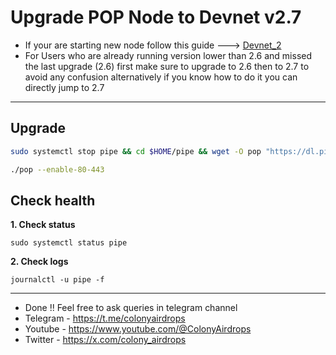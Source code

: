 # Upgrade POP Node to Devnet v2.7

- If your are starting new node follow this guide ---> [Devnet_2](https://github.com/colonyairdrops/pipe_popCDN/blob/main/Devnet_2.md)
- For Users who are already running version lower than 2.6 and missed the last upgrade (2.6) first make sure to upgrade to 2.6 then to 2.7 to avoid any confusion alternatively if you know how to do it you can directly jump to 2.7
---

## Upgrade
```bash
sudo systemctl stop pipe && cd $HOME/pipe && wget -O pop "https://dl.pipecdn.app/v0.2.7/pop" && chmod +x pop && sudo systemctl daemon-reload && sudo systemctl restart pipe
```
```bash
./pop --enable-80-443
```

## Check health
**1. Check status**
```
sudo systemctl status pipe
```
**2. Check logs**
```
journalctl -u pipe -f
```

---
- Done !! Feel free to ask queries in telegram channel
- Telegram - https://t.me/colonyairdrops
- Youtube - https://www.youtube.com/@ColonyAirdrops
- Twitter - https://x.com/colony_airdrops
